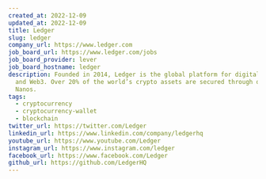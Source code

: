 ```yaml
---
created_at: 2022-12-09
updated_at: 2022-12-09
title: Ledger
slug: ledger
company_url: https://www.ledger.com
job_board_url: https://www.ledger.com/jobs
job_board_provider: lever
job_board_hostname: ledger
description: Founded in 2014, Ledger is the global platform for digital assets
  and Web3. Over 20% of the world’s crypto assets are secured through our Ledger
  Nanos.
tags:
  - cryptocurrency
  - cryptocurrency-wallet
  - blockchain
twitter_url: https://twitter.com/Ledger
linkedin_url: https://www.linkedin.com/company/ledgerhq
youtube_url: https://www.youtube.com/Ledger
instagram_url: https://www.instagram.com/ledger
facebook_url: https://www.facebook.com/Ledger
github_url: https://github.com/LedgerHQ
---
```

